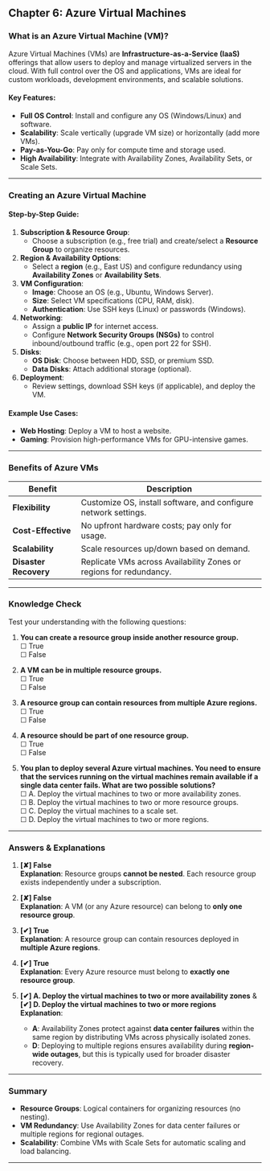 ## **Chapter 6: Azure Virtual Machines**  

### **What is an Azure Virtual Machine (VM)?**  
Azure Virtual Machines (VMs) are **Infrastructure-as-a-Service (IaaS)** offerings that allow users to deploy and manage virtualized servers in the cloud. With full control over the OS and applications, VMs are ideal for custom workloads, development environments, and scalable solutions.  

#### **Key Features**:  
- **Full OS Control**: Install and configure any OS (Windows/Linux) and software.  
- **Scalability**: Scale vertically (upgrade VM size) or horizontally (add more VMs).  
- **Pay-as-You-Go**: Pay only for compute time and storage used.  
- **High Availability**: Integrate with Availability Zones, Availability Sets, or Scale Sets.  

---

### **Creating an Azure Virtual Machine**  

#### **Step-by-Step Guide**:  
1. **Subscription & Resource Group**:  
   - Choose a subscription (e.g., free trial) and create/select a **Resource Group** to organize resources.  
2. **Region & Availability Options**:  
   - Select a **region** (e.g., East US) and configure redundancy using **Availability Zones** or **Availability Sets**.  
3. **VM Configuration**:  
   - **Image**: Choose an OS (e.g., Ubuntu, Windows Server).  
   - **Size**: Select VM specifications (CPU, RAM, disk).  
   - **Authentication**: Use SSH keys (Linux) or passwords (Windows).  
4. **Networking**:  
   - Assign a **public IP** for internet access.  
   - Configure **Network Security Groups (NSGs)** to control inbound/outbound traffic (e.g., open port 22 for SSH).  
5. **Disks**:  
   - **OS Disk**: Choose between HDD, SSD, or premium SSD.  
   - **Data Disks**: Attach additional storage (optional).  
6. **Deployment**:  
   - Review settings, download SSH keys (if applicable), and deploy the VM.  

#### **Example Use Cases**:  
- **Web Hosting**: Deploy a VM to host a website.  
- **Gaming**: Provision high-performance VMs for GPU-intensive games.  

---

### **Benefits of Azure VMs**  
| **Benefit**          | **Description**                                                                 |  
|-----------------------|---------------------------------------------------------------------------------|  
| **Flexibility**       | Customize OS, install software, and configure network settings.                 |  
| **Cost-Effective**    | No upfront hardware costs; pay only for usage.                                  |  
| **Scalability**       | Scale resources up/down based on demand.                                        |  
| **Disaster Recovery** | Replicate VMs across Availability Zones or regions for redundancy.              |  

---

### **Knowledge Check**  
Test your understanding with the following questions:  

1) **You can create a resource group inside another resource group.**  
   ☐ True  
   ☐ False  

2) **A VM can be in multiple resource groups.**  
   ☐ True  
   ☐ False  

3) **A resource group can contain resources from multiple Azure regions.**  
   ☐ True  
   ☐ False  

4) **A resource should be part of one resource group.**  
   ☐ True  
   ☐ False  

5) **You plan to deploy several Azure virtual machines. You need to ensure that the services running on the virtual machines remain available if a single data center fails. What are two possible solutions?**  
   ☐ A. Deploy the virtual machines to two or more availability zones.  
   ☐ B. Deploy the virtual machines to two or more resource groups.  
   ☐ C. Deploy the virtual machines to a scale set.  
   ☐ D. Deploy the virtual machines to two or more regions.  

---

### **Answers & Explanations**  

1) **[✘] False**  
   **Explanation**: Resource groups **cannot be nested**. Each resource group exists independently under a subscription.  

2) **[✘] False**  
   **Explanation**: A VM (or any Azure resource) can belong to **only one resource group**.  

3) **[✔] True**  
   **Explanation**: A resource group can contain resources deployed in **multiple Azure regions**.  

4) **[✔] True**  
   **Explanation**: Every Azure resource must belong to **exactly one resource group**.  

5) **[✔] A. Deploy the virtual machines to two or more availability zones** & **[✔] D. Deploy the virtual machines to two or more regions**  
   **Explanation**:  
   - **A**: Availability Zones protect against **data center failures** within the same region by distributing VMs across physically isolated zones.  
   - **D**: Deploying to multiple regions ensures availability during **region-wide outages**, but this is typically used for broader disaster recovery.  

---

### **Summary**  
- **Resource Groups**: Logical containers for organizing resources (no nesting).  
- **VM Redundancy**: Use Availability Zones for data center failures or multiple regions for regional outages.  
- **Scalability**: Combine VMs with Scale Sets for automatic scaling and load balancing.  

--- 
